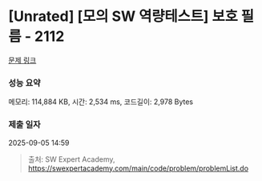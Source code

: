 # [Unrated] [모의 SW 역량테스트] 보호 필름 - 2112 

[문제 링크](https://swexpertacademy.com/main/code/problem/problemDetail.do?contestProbId=AV5V1SYKAaUDFAWu) 

### 성능 요약

메모리: 114,884 KB, 시간: 2,534 ms, 코드길이: 2,978 Bytes

### 제출 일자

2025-09-05 14:59



> 출처: SW Expert Academy, https://swexpertacademy.com/main/code/problem/problemList.do
